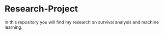 # Research-Project
In this repository you will find my research on survival analysis and machine learning.
